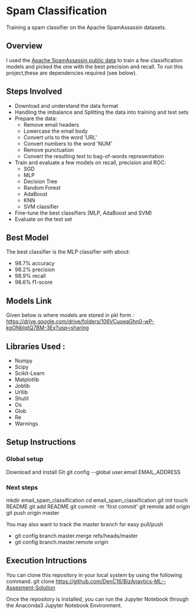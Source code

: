 # Spam Classification
Training a spam classifier on the Apache SpamAssassin datasets.

## Overview
I used the [Apache SpamAssassin public data](https://spamassassin.apache.org/old/publiccorpus/) to train a few classification models and picked the one with the best precision and recall. To run this project,these are dependencies required (see below).

## Steps Involved
- Download and understand the data format
- Handling the imbalance and Splitting the data into training and test sets
- Prepare the data:
  - Remove email headers
  - Lowercase the email body
  - Convert urls to the word 'URL'
  - Convert numbers to the word 'NUM'
  - Remove punctuation
  - Convert the resulting text to bag-of-words representation
- Train and evaluate a few models on recall, precision and ROC:
  - SGD
  - MLP
  - Decision Tree
  - Random Forest
  - AdaBoost
  - KNN
  - SVM classifier
- Fine-tune the best classifiers (MLP, AdaBoost and SVM)
- Evaluate on the test set

## Best Model
The best classifier is the MLP classifier with about:
- 98.7% accuracy
- 98.2% precision
- 98.9% recall
- 98.6% f1-score

## Models Link

Given below is where models are stored in pkl form :
<https://drive.google.com/drive/folders/106VCuoeaGhn0-wP-kgONbIqtQ7BM-3Ex?usp=sharing>

## Libraries Used :
- Numpy 
- Scipy 
- Scikit-Learn
- Matplotlib 
- Joblib 
- Urllib
- Shutil
- Os
- Glob
- Re
- Warnings

## Setup Instructions

### Global setup

  Download and install Git
  git config --global user.email EMAIL_ADDRESS
  
### Next steps

  mkdir email_spam_classification
  cd email_spam_classification
  git init
  touch README
  git add README
  git commit -m 'first commit'
  git remote add origin 
  git push origin master
  
You may also want to track the master branch for easy pull/push
<ul>
  <li>git config branch.master.merge refs/heads/master</li>
  <li>git config branch.master.remote origin</li>
</ul>

## Execution Intructions

You can clone this repository in your local system by using the following command.
git clone <https://github.com/DenC16/BizAnaytics-ML--Assesment-Solution>

Once the repository is installed, you can run the Jupyter Notebook through the Anaconda3 Jupyter Notebook Environment.


